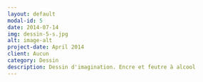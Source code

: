 ```yaml
---
layout: default
modal-id: 5
date: 2014-07-14
img: dessin-5-s.jpg
alt: image-alt
project-date: April 2014
client: Aucun
category: Dessin
description: Dessin d'imagination. Encre et feutre à alcool
---
```


